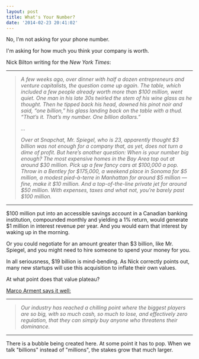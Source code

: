 ```yaml
---
layout: post
title: What's Your Number?
date: '2014-02-23 20:41:02'
---
```


<p>No, I'm not asking for your phone number.</p>

<p>I'm asking for how much you think your company is worth.</p>

<p>Nick Bilton writing for the <em>New York Times</em>:</p>

<hr />

<blockquote>
  <p><em>A few weeks ago, over dinner with half a dozen entrepreneurs and venture capitalists, the question came up again. The table, which included a few people already worth more than $100 million, went quiet. One man in his late 30s twirled the stem of his wine glass as he thought. Then he tipped back his head, downed his pinot noir and said, “one billion,” his glass landing back on the table with a thud. “That’s it. That’s my number. One billion dollars.”</em></p>
  
  <p><em>...</em></p>
  
  <p><em>Over at Snapchat, Mr. Spiegel, who is 23, apparently thought $3 billion was not enough for a company that, as yet, does not turn a dime of profit. But here’s another question: When is your number big enough? The most expensive homes in the Bay Area top out at around $30 million. Pick up a few fancy cars at $100,000 a pop. Throw in a Bentley for $175,000, a weekend place in Sonoma for $5 million, a modest pied-à-terre in Manhattan for around $5 million — fine, make it $10 million. And a top-of-the-line private jet for around $50 million. With expenses, taxes and what not, you’re barely past $100 million.</em></p>
</blockquote>

<hr />

<p>$100 million put into an accessible savings account in a Canadian banking institution, compounded monthly and yielding a 1% return, would generate $1 million in interest revenue per year. And you would earn that interest by waking up in the morning.</p>

<p>Or you could negotiate for an amount greater than $3 billion, like Mr. Spiegel, and you might need to hire someone to spend your money for you.</p>

<p>In all seriousness, $19 billion is mind-bending. As Nick correctly points out, many new startups will use this acquisition to inflate their own values. </p>

<p>At what point does that value plateau?</p>

<p><a href="http://www.marco.org/2014/02/22/the-social-conglomerate">Marco Arment says it well:</a></p>

<hr />

<blockquote>
  <p><em>Our industry has reached a chilling point where the biggest players are so big, with so much cash, so much to lose, and effectively zero regulation, that they can simply buy anyone who threatens their dominance.</em></p>
</blockquote>

<hr />

<p>There is a bubble being created here. At some point it has to pop. When we talk "billions" instead of "millions", the stakes grow that much larger. </p>